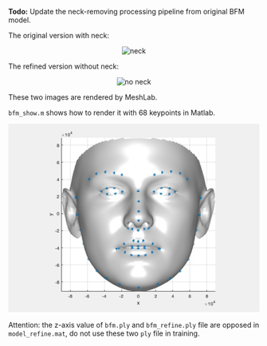 **Todo:** Update the neck-removing processing pipeline from original BFM model.

The original version with neck:
<p align="center">
  <img src="imgs/bfm.png" alt="neck" width="400px">
</p>

The refined version without neck:
<p align="center">
  <img src="imgs/bfm_refine.png" alt="no neck" width="400px">
</p>

These two images are rendered by MeshLab.

`bfm_show.m` shows how to render it with 68 keypoints in Matlab.

<p align="center">
  <img src="imgs/bfm_refine.jpg" alt="no neck">
</p>

Attention: the z-axis value of `bfm.ply` and `bfm_refine.ply` file are opposed in `model_refine.mat`, do not use these two `ply` file in training.
